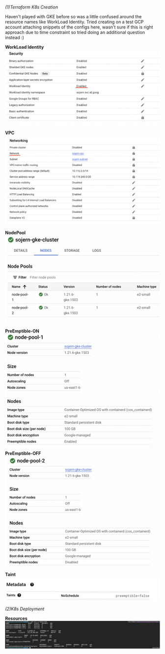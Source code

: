 *(1)Terraform K8s Creation*

Haven't played with GKE before so was a little confused around the resource names like WorkLoad Identity. Tried creating on a test GCP account attaching snippets of the configs here, wasn't sure if this is right approach due to time constraint so tried doing an additional question instead :)

**WorkLoad Identity**
![WorkloadIdentity](/z-snapshots/workload_identity.png)

**VPC**
![VPC](/z-snapshots/vpc.png)

**NodePool**
![NodePool](/z-snapshots/node-pool.png)

**PreEmptible-ON**
![On](/z-snapshots/preemptible-on.png)

**PreEmptible-OFF**
![Off](/z-snapshots/preemptible-off.png)

**Taint**
![Taint](/z-snapshots/taint.png)

*(2)K8s Deployment*

**Resources**
![All](/z-snapshots/resources.png)